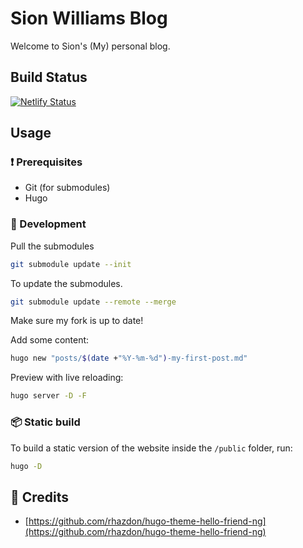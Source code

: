# Sion Williams Blog

Welcome to Sion's (My) personal blog.

## Build Status

[![Netlify Status](https://api.netlify.com/api/v1/badges/be397dbd-26ba-4759-960e-753055ecb9a1/deploy-status)](https://app.netlify.com/sites/xenodochial-chandrasekhar-c71fcc/deploys)

## Usage

### :exclamation: Prerequisites

* Git (for submodules)
* Hugo

### :construction_worker: Development

Pull the submodules

```bash
git submodule update --init
```

To update the submodules.

``` bash
git submodule update --remote --merge
```

Make sure my fork is up to date!

Add some content:

```bash
hugo new "posts/$(date +"%Y-%m-%d")-my-first-post.md"
```

Preview with live reloading:

```bash
hugo server -D -F
```

### :package: Static build

To build a static version of the website inside the `/public` folder, run:

```bash
hugo -D
```

## :raised_hands: Credits

* [https://github.com/rhazdon/hugo-theme-hello-friend-ng](https://github.com/rhazdon/hugo-theme-hello-friend-ng)

